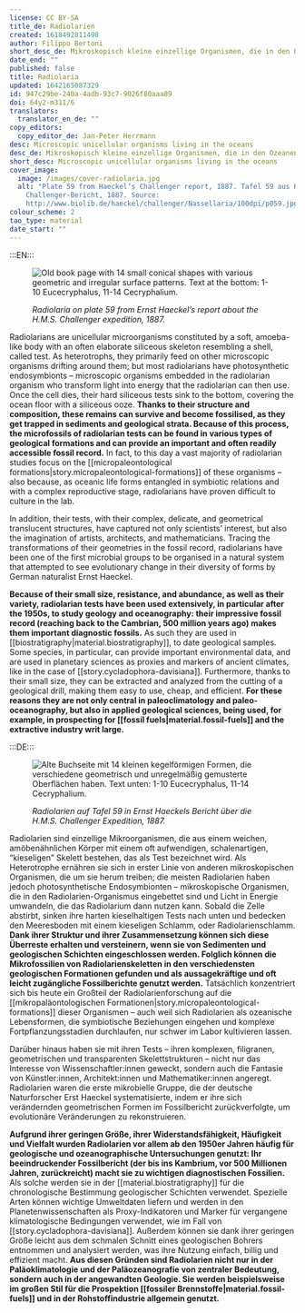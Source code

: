 ```yaml
---
license: CC BY-SA
title_de: Radiolarien
created: 1618492811498
author: Filippo Bertoni
short_desc_de: Mikroskopisch kleine einzellige Organismen, die in den Ozeanen leben
date_end: ""
published: false
title: Radiolaria
updated: 1642165087329
id: 947c29be-240a-4adb-93c7-9026f80aaa89
doi: 64y2-m311/6
translators:
  translator_en_de: ""
copy_editors:
  copy_editor_de: Jan-Peter Herrmann
desc: Microscopic unicellular organisms living in the oceans
desc_de: Mikroskopisch kleine einzellige Organismen, die in den Ozeanen leben
short_desc: Microscopic unicellular organisms living in the oceans
cover_image:
  image: /images/cover-radiolaria.jpg
  alt: "Plate 59 from Haeckel’s Challenger report, 1887. Tafel 59 aus Haeckels
    Challenger-Bericht, 1887. Source:
    http://www.biolib.de/haeckel/challenger/Nassellaria/100dpi/p059.jpg"
colour_scheme: 2
tao_type: material
date_start: ""
---
```

:::EN:::

<figure>

![Old book page with 14 small conical shapes with various geometric and irregular surface patterns. Text at the bottom: 1-10 Eucecryphalus, 11-14 Cecryphalium.](/images/cover-radiolaria.jpg)

<figcaption>

_Radiolaria on plate 59 from Ernst Haeckel’s report about the H.M.S. Challenger expedition, 1887._

</figcaption>

</figure>

Radiolarians are unicellular microorganisms constituted by a soft, amoeba-like body with an often elaborate siliceous skeleton resembling a shell, called test. As heterotrophs, they primarily feed on other microscopic organisms drifting around them; but most radiolarians have photosynthetic endosymbionts – microscopic organisms embedded in the radiolarian organism who transform light into energy that the radiolarian can then use. Once the cell dies, their hard siliceous tests sink to the bottom, covering the ocean floor with a siliceous ooze. **Thanks to their structure and composition, these remains can survive and become fossilised, as they get trapped in sediments and geological strata. Because of this process, the microfossils of radiolarian tests can be found in various types of geological formations and can provide an important and often readily accessible fossil record.** In fact, to this day a vast majority of radiolarian studies focus on the [[micropaleontological formations|story.micropaleontological-formations]] of these organisms – also because, as oceanic life forms entangled in symbiotic relations and with a complex reproductive stage, radiolarians have proven difficult to culture in the lab.

In addition, their tests, with their complex, delicate, and geometrical translucent structures, have captured not only scientists’ interest, but also the imagination of artists, architects, and mathematicians. Tracing the transformations of their geometries in the fossil record, radiolarians have been one of the first microbial groups to be organised in a natural system that attempted to see evolutionary change in their diversity of forms by German naturalist Ernst Haeckel.

**Because of their small size, resistance, and abundance, as well as their variety, radiolarian tests have been used extensively, in particular after the 1950s, to study geology and oceanography: their impressive fossil record (reaching back to the Cambrian, 500 million years ago) makes them important diagnostic fossils.** As such they are used in [[biostratigraphy|material.biostratigraphy]], to date geological samples. Some species, in particular, can provide important environmental data, and are used in planetary sciences as proxies and markers of ancient climates, like in the case of [[story.cycladophora-davisiana]]. Furthermore, thanks to their small size, they can be extracted and analyzed from the cutting of a geological drill, making them easy to use, cheap, and efficient. **For these reasons they are not only central in paleoclimatology and paleo-oceanography, but also in applied geological sciences, being used, for example, in prospecting for [[fossil fuels|material.fossil-fuels]] and the extractive industry writ large.**




:::DE:::

<figure>

![Alte Buchseite mit 14 kleinen kegelförmigen Formen, die verschiedene geometrisch und unregelmäßig gemusterte Oberflächen haben. Text unten: 1-10 Eucecryphalus, 11-14 Cecryphalium.](/images/cover-radiolaria.jpg)

<figcaption>

_Radiolarien auf Tafel 59 in Ernst Haeckels Bericht über die H.M.S. Challenger Expedition, 1887._

</figcaption>

</figure>

Radiolarien sind einzellige Mikroorganismen, die aus einem weichen, amöbenähnlichen Körper mit einem oft aufwendigen, schalenartigen, “kieseligen” Skelett bestehen, das als Test bezeichnet wird. Als Heterotrophe ernähren sie sich in erster Linie von anderen mikroskopischen Organismen, die um sie herum treiben; die meisten Radiolarien haben jedoch photosynthetische Endosymbionten – mikroskopische Organismen, die in den Radiolarien-Organismus eingebettet sind und Licht in Energie umwandeln, die das Radiolarium dann nutzen kann. Sobald die Zelle abstirbt, sinken ihre harten kieselhaltigen Tests nach unten und bedecken den Meeresboden mit einem kieseligen Schlamm, oder Radiolarienschlamm. **Dank ihrer Struktur und ihrer Zusammensetzung können sich diese Überreste erhalten und versteinern, wenn sie von Sedimenten und geologischen Schichten eingeschlossen werden. Folglich können die Mikrofossilien von Radiolarienskeletten in den verschiedensten geologischen Formationen gefunden und als aussagekräftige und oft leicht zugängliche Fossilberichte genutzt werden.** Tatsächlich konzentriert sich bis heute ein Großteil der Radiolarienforschung auf die [[mikropaläontologischen Formationen|story.micropaleontological-formations]] dieser Organismen – auch weil sich Radiolarien als ozeanische Lebensformen, die symbiotische Beziehungen eingehen und komplexe Fortpflanzungsstadien durchlaufen, nur schwer im Labor kultivieren lassen.

Darüber hinaus haben sie mit ihren Tests – ihren komplexen, filigranen, geometrischen und transparenten Skelettstrukturen – nicht nur das Interesse von Wissenschaftler:innen geweckt, sondern auch die Fantasie von Künstler:innen, Architekt:innen und Mathematiker:innen angeregt. Radiolarien waren die erste mikrobielle Gruppe, die der deutsche Naturforscher Erst Haeckel systematisierte, indem er ihre sich verändernden geometrischen Formen im Fossilbericht zurückverfolgte, um evolutionäre Veränderungen zu rekonstruieren.

**Aufgrund ihrer geringen Größe, ihrer Widerstandsfähigkeit, Häufigkeit und Vielfalt wurden Radiolarien vor allem ab den 1950er Jahren häufig für geologische und ozeanographische Untersuchungen genutzt: Ihr beeindruckender Fossilbericht (der bis ins Kambrium, vor 500 Millionen Jahren, zurückreicht) macht sie zu wichtigen diagnostischen Fossilien.** Als solche werden sie in der [[material.biostratigraphy]] für die chronologische Bestimmung geologischer Schichten verwendet. Spezielle Arten können wichtige Umweltdaten liefern und werden in den Planetenwissenschaften als Proxy-Indikatoren und Marker für vergangene klimatologische Bedingungen verwendet, wie im Fall von [[story.cycladophora-davisiana]]. Außerdem können sie dank ihrer geringen Größe leicht aus dem schmalen Schnitt eines geologischen Bohrers entnommen und analysiert werden, was ihre Nutzung einfach, billig und effizient macht. **Aus diesen Gründen sind Radiolarien nicht nur in der Paläoklimatologie und der Paläozeanografie von zentraler Bedeutung, sondern auch in der angewandten Geologie. Sie werden beispielsweise im großen Stil für die Prospektion [[fossiler Brennstoffe|material.fossil-fuels]] und in der Rohstoffindustrie allgemein genutzt.**


